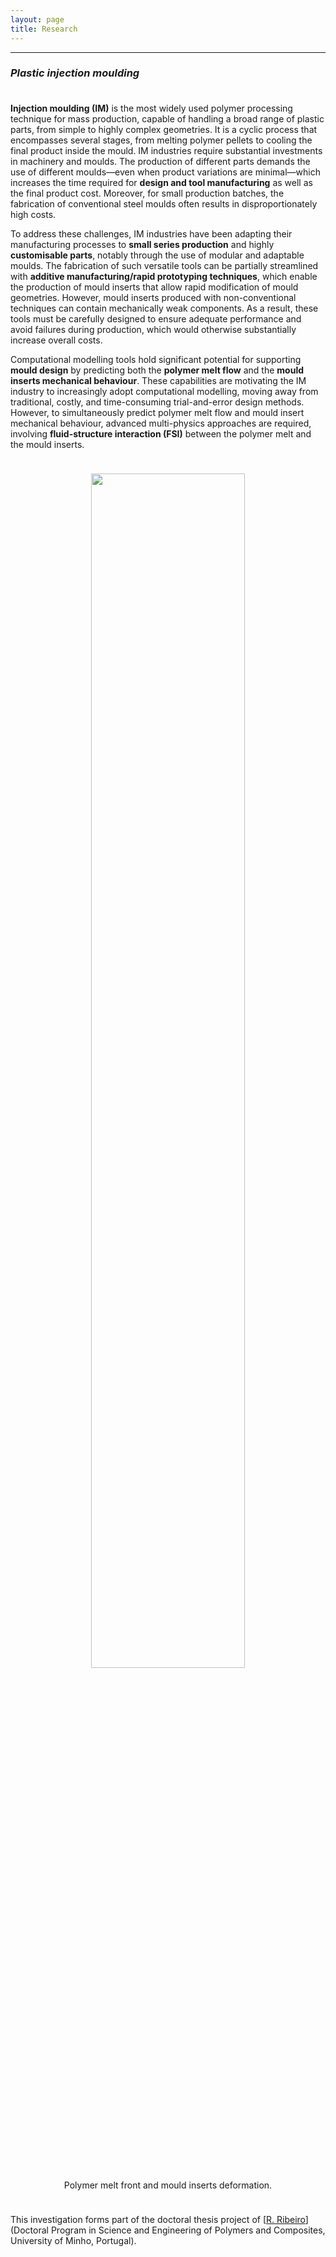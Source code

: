 ```yaml
---
layout: page
title: Research
---
```


---

### _Plastic injection moulding_

<p style="margin-bottom:1cm;"></p>

**Injection moulding (IM)** is the most widely used polymer processing technique for mass production, capable of handling a broad range of plastic parts, from simple to highly complex geometries. It is a cyclic process that encompasses several stages, from melting polymer pellets to cooling the final product inside the mould. IM industries require substantial investments in machinery and moulds. The production of different parts demands the use of different moulds—even when product variations are minimal—which increases the time required for **design and tool manufacturing** as well as the final product cost. Moreover, for small production batches, the fabrication of conventional steel moulds often results in disproportionately high costs.

To address these challenges, IM industries have been adapting their manufacturing processes to **small series production** and highly **customisable parts**, notably through the use of modular and adaptable moulds. The fabrication of such versatile tools can be partially streamlined with **additive manufacturing/rapid prototyping techniques**, which enable the production of mould inserts that allow rapid modification of mould geometries. However, mould inserts produced with non-conventional techniques can contain mechanically weak components. As a result, these tools must be carefully designed to ensure adequate performance and avoid failures during production, which would otherwise substantially increase overall costs.

Computational modelling tools hold significant potential for supporting **mould design** by predicting both the **polymer melt flow** and the **mould inserts mechanical behaviour**. These capabilities are motivating the IM industry to increasingly adopt computational modelling, moving away from traditional, costly, and time-consuming trial-and-error design methods. However, to simultaneously predict polymer melt flow and mould insert mechanical behaviour, advanced multi-physics approaches are required, involving **fluid-structure interaction (FSI)** between the polymer melt and the mould inserts.

<p style="margin-bottom:1cm;"></p>

<div class="row">
  <div class="column" style="width:100%; text-align:center;">
    <img style="width:70%; display:block; margin-left:auto; margin-right:auto;" src="{{ 'public/shoe_sole_injection2.png' | relative_url }}">
  </div>
</div>
<div class="row">
  <div class="column" style="width:100%; text-align:center;">
    Polymer melt front and mould inserts deformation.
  </div>
</div>

<p style="margin-bottom:1cm;"></p>

This investigation forms part of the doctoral thesis project of \[[R. Ribeiro](https://ricardodpcosta.github.io/activities.html#supervised-theses)] (Doctoral Program in Science and Engineering of Polymers and Composites, University of Minho, Portugal).

<!--
The proposed project aims the development of a computational model able to support the shoe soles industry, in the improvement of their shoe sole fabrication process, including mold design tasks and prediction/correction of manufactured part defects. In that regard, not only the flow behaviour in the mold cavities will be simulated, but also the tool deformation and the residual stresses induced in the manufactured parts. Therefore, the developed codes will be able to support mold design tasks, including molds with weak accessories produced through rapid prototyping techniques. For these purposes, solidification and shrinkage of the materials inside the mold, motivated by temperature gradients during the cooling stage, will be considered in the developed computational model.

The envisaged developments will be implemented in the open-source computational library OpenFOAM® [1], based on the available solids4Foam toolbox [2], a fluid-structure interaction module. This module will be adapted to model multi-phase flows of compressible fluids, where the polymer phase requires constitutive equations for generalized Newtonian fluids, to mimic the rheological behaviour of molten polymers. Additionally, the codes will be complemented with a solidification model to predict the dimensional variations of the manufactured parts and the induced residual stresses. The developed tool will be made available to the community to increase its potential impact and exploitation in academia and industry.
-->
